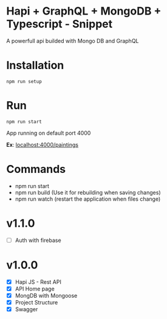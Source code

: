 # Hapi + GraphQL + MongoDB + Typescript - Snippet

A powerfull api builded  with Mongo DB and GraphQL

# Installation

    npm run setup

# Run

    npm run start

App running on default port 4000 

**Ex**: [localhost:4000/paintings](http://localhost:4000/paintings)

# Commands

- npm run start
- npm run build (Use it for rebuilding when saving changes)
- npm run watch (restart the application when files change)

# v1.1.0

- [ ]  Auth with firebase

# v1.0.0

- [x]  Hapi JS - Rest API
- [x]  API Home page
- [x]  MongDB with Mongoose
- [x]  Project Structure
- [x]  Swagger